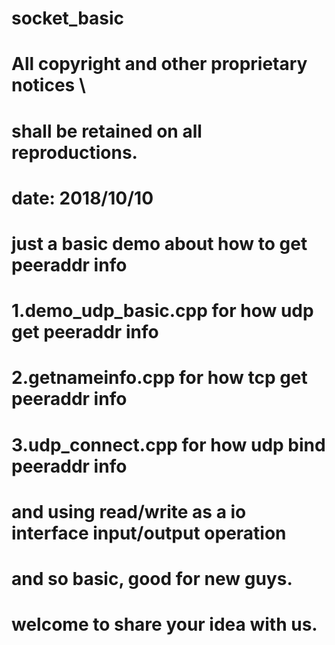 # socket_basic
# All copyright and other proprietary notices \
# shall be retained on all reproductions.
# date: 2018/10/10
#
# just a basic demo about how to get peeraddr info
# 1.demo_udp_basic.cpp for how udp get peeraddr info
# 2.getnameinfo.cpp for how tcp get peeraddr info
# 3.udp_connect.cpp for how udp bind peeraddr info 
#   and using read/write as a io interface input/output operation
#
# and so basic, good for new guys.
# welcome to share your idea with us.
